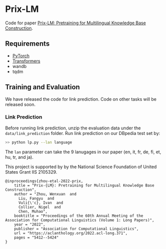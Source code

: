 # Prix-LM

Code for paper [Prix-LM: Pretraining for Multilingual Knowledge Base Construction](https://arxiv.org/abs/2110.08443).

## Requirements
* [PyTorch](http://pytorch.org/)
* [Transformers](https://github.com/huggingface/transformers)
* wandb
* tqdm

## Training and Evaluation

We have released the code for link prediction. Code on other tasks will be released soon.

### Link Prediction
Before running link prediction, unzip the evaluation data under the ``data/link_prediction`` folder. Run link prediction on our DBpedia test set by:

```bash
>> python lp.py --lan language
```

The ``lan`` parameter can take the 9 lanugages in our paper (en, it, fr, de, fi, et, hu, tr, and ja).


This project is supported by by the National Science Foundation of United States Grant IIS 2105329.

```
@inproceedings{zhou-etal-2022-prix,
    title = "Prix-{LM}: Pretraining for Multilingual Knowledge Base Construction",
    author = "Zhou, Wenxuan  and
      Liu, Fangyu  and
      Vuli{\'c}, Ivan  and
      Collier, Nigel  and
      Chen, Muhao",
    booktitle = "Proceedings of the 60th Annual Meeting of the Association for Computational Linguistics (Volume 1: Long Papers)",
    year = "2022",
    publisher = "Association for Computational Linguistics",
    url = "https://aclanthology.org/2022.acl-long.371",
    pages = "5412--5424"
}

```
